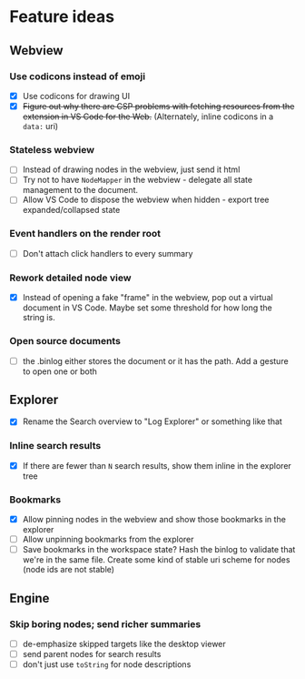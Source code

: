 # Feature ideas

## Webview

### Use codicons instead of emoji

- [x] Use codicons for drawing UI
- [x] ~~Figure out why there are CSP problems with fetching resources from the extension in VS Code for the Web.~~
   (Alternately, inline codicons in a `data:` uri)

### Stateless webview

- [ ] Instead of drawing nodes in the webview, just send it html
- [ ] Try not to have `NodeMapper` in the webview - delegate all state management to the document.
- [ ] Allow VS Code to dispose the webview when hidden - export tree expanded/collapsed state

### Event handlers on the render root

- [ ] Don't attach click handlers to every summary

### Rework detailed node view

- [x] Instead of opening a fake "frame" in the webview, pop out a virtual document in VS Code.
   Maybe set some threshold for how long the string is.

### Open source documents

- [ ] the .binlog either stores the document or it has the path. Add a gesture to open one or both

## Explorer

- [x] Rename the Search overview to "Log Explorer" or something like that

### Inline search results

- [x] If there are fewer than `N` search results, show them inline in the explorer tree

### Bookmarks

- [x] Allow pinning nodes in the webview and show those bookmarks in the explorer
- [ ] Allow unpinning bookmarks from the explorer
- [ ] Save bookmarks in the workspace state? Hash the binlog to validate that we're in the same file.
   Create some kind of stable uri scheme for nodes (node ids are not stable)

## Engine

### Skip boring nodes; send richer summaries

- [ ] de-emphasize skipped targets like the desktop viewer
- [ ] send parent nodes for search results
- [ ] don't just use `toString` for node descriptions

